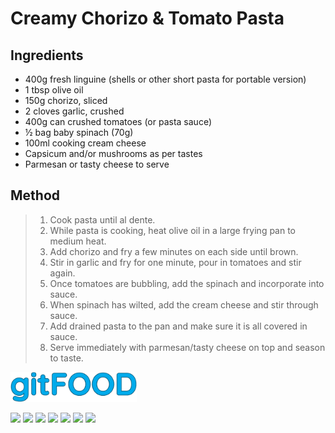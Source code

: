 # Creamy Chorizo & Tomato Pasta

## Ingredients

- 400g fresh linguine (shells or other short pasta for portable version)
- 1 tbsp olive oil
- 150g chorizo, sliced
- 2 cloves garlic, crushed
- 400g can crushed tomatoes (or pasta sauce)
- ½ bag baby spinach (70g)
- 100ml cooking cream cheese
- Capsicum and/or mushrooms as per tastes
- Parmesan or tasty cheese to serve

## Method

> 1. Cook pasta until al dente.
> 2. While pasta is cooking, heat olive oil in a large frying pan to medium heat.
> 3. Add chorizo and fry a few minutes on each side until brown.
> 4. Stir in garlic and fry for one minute, pour in tomatoes and stir again.
> 5. Once tomatoes are bubbling, add the spinach and incorporate into sauce.
> 6. When spinach has wilted, add the cream cheese and stir through sauce.
> 7. Add drained pasta to the pan and make sure it is all covered in sauce.
> 8. Serve immediately with parmesan/tasty cheese on top and season to taste.


<img src="../images/logo_sm.png" width="40%" />

<img src="https://img.shields.io/badge/boiled-blue.svg" /> <img src="https://img.shields.io/badge/dairy-blue.svg" /> <img src="https://img.shields.io/badge/italian-blue.svg" /> <img src="https://img.shields.io/badge/lunch-blue.svg" /> <img src="https://img.shields.io/badge/pasta-blue.svg" /> <img src="https://img.shields.io/badge/sides-blue.svg" /> <img src="https://img.shields.io/badge/stovetop-blue.svg" /> 

<script data-goatcounter="https://fexofenadine.goatcounter.com/count"
	async src="//gc.zgo.at/count.js"></script>